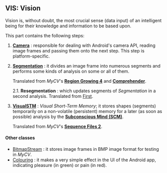 ## VIS: Vision

Vision is, without doubt, the most crucial sense (data input) of an intelligent being
for their knowledge and information to be based upon.

This part contains the following steps:

1. [**Camera**](camera.cpp) : responsible for dealing with Android's camera API,
   reading image frames and passing them onto the next step. This step is platform-specific.

2. [**Segmentation**](segmentation.cpp) : it divides an image frame into numerous segments
   and performs some kinds of analysis on some or all of them.

   Translated from *MyCV*'s [**Region Growing 4**](
   https://github.com/fulcrum6378/mycv/blob/master/segmentation/region_growing_4.py) and [**Comprehender**](
   https://github.com/fulcrum6378/mycv/blob/master/tracing/comprehender_rg4.py).

   2.1. **Resegmentation** : which updates segments of *Segmentation* in a second analysis.
   Translated from [First](https://github.com/fulcrum6378/mycv/blob/master/resegmentation/first_rg4.py).

3. [**VisualSTM**](visual_stm.cpp) : *Visual Short-Term Memory*; it stores shapes (segments)
   temporarily on a non-volatile (persistent) memory for a later (as soon as possible) analysis by
   the [**Subconscious Mind (SCM)**](../scm).

   Translated from *MyCV*'s [**Sequence Files 2**](
   https://github.com/fulcrum6378/mycv/blob/master/storage/sequence_files_2.py).

#### Other classes

- [BitmapStream](bitmap_stream.h) : it stores image frames in BMP image format for testing in *MyCV*.
- [Colouring](colouring.h) : it makes a very simple effect in the UI of the Android app,
  indicating pleasure (in green) or pain (in red).

